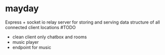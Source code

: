# mayday
Express + socket io relay server for storing and serving data structure of all connected client locations
#TODO
- clean client only chatbox and rooms
- music player
- endpoint for music
